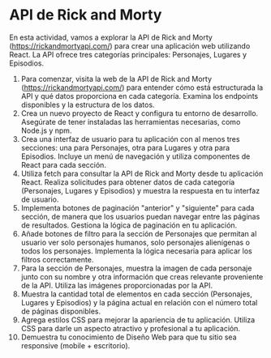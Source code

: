 # API de Rick and Morty

En esta actividad, vamos a explorar la API de Rick and Morty (https://rickandmortyapi.com/) para crear una aplicación web utilizando React. La API ofrece tres categorías principales: Personajes, Lugares y Episodios.
1. Para comenzar, visita la web de la API de Rick and Morty (https://rickandmortyapi.com/) para entender cómo está estructurada la API y qué datos proporciona en cada categoría. Examina los endpoints disponibles y la estructura de los datos.
2. Crea un nuevo proyecto de React y configura tu entorno de desarrollo. Asegúrate de tener instaladas las herramientas necesarias, como Node.js y npm.
3. Crea una interfaz de usuario para tu aplicación con al menos tres secciones: una para Personajes, otra para Lugares y otra para Episodios. Incluye un menú de navegación y utiliza componentes de React para cada sección.
4. Utiliza fetch para consultar la API de Rick and Morty desde tu aplicación React. Realiza solicitudes para obtener datos de cada categoría (Personajes, Lugares y Episodios) y muestra la respuesta en tu interfaz de usuario.
5. Implementa botones de paginación "anterior" y "siguiente" para cada sección, de manera que los usuarios puedan navegar entre las páginas de resultados. Gestiona la lógica de paginación en tu aplicación.
6. Añade botones de filtro para la sección de Personajes que permitan al usuario ver solo personajes humanos, solo personajes alienígenas o todos los personajes. Implementa la lógica necesaria para aplicar los filtros correctamente.
7. Para la sección de Personajes, muestra la imagen de cada personaje junto con su nombre y otra información que creas relevante proveniente de la API. Utiliza las imágenes proporcionadas por la API.
8. Muestra la cantidad total de elementos en cada sección (Personajes, Lugares y Episodios) y la página actual en relación con el número total de páginas disponibles.
9. Agrega estilos CSS para mejorar la apariencia de tu aplicación. Utiliza CSS para darle un aspecto atractivo y profesional a tu aplicación.
10. Demuestra tu conocimiento de Diseño Web para que tu sitio sea responsive (mobile + escritorio).

